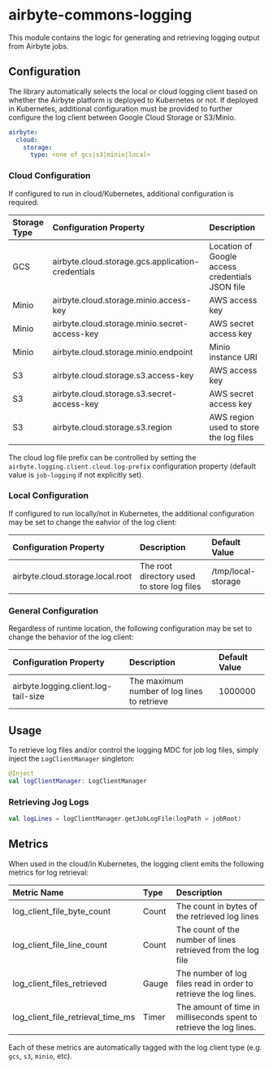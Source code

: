 # airbyte-commons-logging

This module contains the logic for generating and retrieving logging output from Airbyte jobs.

## Configuration

The library automatically selects the local or cloud logging client based on whether
the Airbyte platform is deployed to Kubernetes or not.  If deployed in Kubernetes, additional
configuration must be provided to further configure the log client between Google Cloud Storage
or S3/Minio.

```yaml
airbyte:
  cloud:
    storage:
      type: <one of gcs|s3|minio|local>
```

### Cloud Configuration

If configured to run in cloud/Kubernetes, additional configuration is required:

| Storage Type | Configuration Property                            | Description                                     |
|:-------------|:--------------------------------------------------|:------------------------------------------------|
| GCS          | airbyte.cloud.storage.gcs.application-credentials | Location of Google access credentials JSON file |
| Minio        | airbyte.cloud.storage.minio.access-key            | AWS access key                                  |
| Minio        | airbyte.cloud.storage.minio.secret-access-key     | AWS secret access key                           |
| Minio        | airbyte.cloud.storage.minio.endpoint              | Minio instance URI                              |
| S3           | airbyte.cloud.storage.s3.access-key               | AWS access key                                  |
| S3           | airbyte.cloud.storage.s3.secret-access-key        | AWS secret access key                           |
| S3           | airbyte.cloud.storage.s3.region                   | AWS region used to store the log files          |

The cloud log file prefix can be controlled by setting the `airbyte.logging.client.cloud.log-prefix` configuration property (default value is `job-logging` if not explicitly set).

### Local Configuration

If configured to run locally/not in Kubernetes, the additional configuration may be set to change the eahvior of the log client:

| Configuration Property                            | Description                                     | Default Value                                               |
|:--------------------------------------------------|:------------------------------------------------|:------------------------------------------------------------|
| airbyte.cloud.storage.local.root | The root directory used to store log files | /tmp/local-storage |

### General Configuration

Regardless of runtime location, the following configuration may be set to change the behavior of the log client:

| Configuration Property                            | Description                                     | Default Value                                               |
|:--------------------------------------------------|:------------------------------------------------|:------------------------------------------------------------|
 | airbyte.logging.client.log-tail-size | The maximum number of log lines to retrieve | 1000000 |

## Usage

To retrieve log files and/or control the logging MDC for job log files, simply inject the `LogClientManager` singleton:

```kotlin
@Inject
val logClientManager: LogClientManager
```

### Retrieving Jog Logs

```kotlin
val logLines = logClientManager.getJobLogFile(logPath = jobRoot)
```

## Metrics

When used in the cloud/in Kubernetes, the logging client emits the following metrics for log retrieval:


| Metric Name                               | Type  | Description                                                         |
|:------------------------------------------|:------|:--------------------------------------------------------------------|
| log_client_file_byte_count        | Count | The count in bytes of the retrieved log lines                       |
| log_client_file_line_count        | Count | The count of the number of lines retrieved from the log file        |
| log_client_files_retrieved        | Gauge | The number of log files read in order to retrieve the log lines.    |
| log_client_file_retrieval_time_ms | Timer | The amount of time in milliseconds spent to retrieve the log lines. |

Each of these metrics are automatically tagged with the log client type (e.g. `gcs`, `s3`, `minio`, etc). 